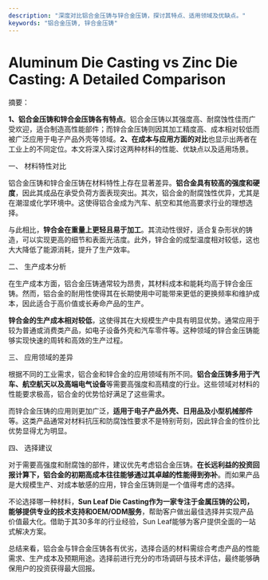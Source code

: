 ```yaml
---
description: "深度对比铝合金压铸与锌合金压铸，探讨其特点、适用领域及优缺点。"
keywords: "铝合金压铸, 锌合金压铸"
---
```

# Aluminum Die Casting vs Zinc Die Casting: A Detailed Comparison

摘要：

**1、铝合金压铸和锌合金压铸各有特点**。铝合金压铸以其强度高、耐腐蚀性佳而广受欢迎，适合制造高性能部件；而锌合金压铸则因其加工精度高、成本相对较低而被广泛应用于电子产品外壳等领域。**2、在成本与应用方面的对比**也显示出两者在工业上的不同定位。本文将深入探讨这两种材料的性能、优缺点以及适用场景。

一、 材料特性对比

铝合金压铸和锌合金压铸在材料特性上存在显著差异。**铝合金具有较高的强度和硬度**，因此其成品在承受负荷方面表现突出。其次，铝合金的耐腐蚀性优异，尤其是在潮湿或化学环境中。这使得铝合金成为汽车、航空和其他高要求行业的理想选择。

与此相比，**锌合金在重量上更轻且易于加工**。其流动性很好，适合复杂形状的铸造，可以实现更高的细节和表面光洁度。此外，锌合金的成型温度相对较低，这也大大降低了能源消耗，提升了生产效率。

二、 生产成本分析

在生产成本方面，铝合金压铸通常较为昂贵，其材料成本和能耗均高于锌合金压铸。然而，铝合金的耐用性使得其在长期使用中可能带来更低的更换频率和维护成本，因此适合于高价值或长寿命产品的生产。

**锌合金的生产成本相对较低**，这使得其在大规模生产中具有明显优势。通常应用于较为普通或消费类产品，如电子设备外壳和汽车零件等。这种领域的锌合金压铸能够实现快速的周转和高效的生产过程。

三、 应用领域的差异

根据不同的工业需求，铝合金和锌合金的应用领域有所不同。**铝合金压铸多用于汽车、航空航天以及高端电气设备**等需要高强度和高精度的行业。这些领域对材料的性能要求极高，铝合金的优势恰好满足了这些需求。

而锌合金压铸的应用则更加广泛，**适用于电子产品外壳、日用品及小型机械部件**等。这类产品通常对材料抗压和防腐蚀性要求不是特别苛刻，因此锌合金的性价比优势显得尤为明显。

四、 选择建议

对于需要高强度和耐腐蚀的部件，建议优先考虑铝合金压铸。**在长远利益的投资回报计算下，铝合金的初期高成本往往能够通过其卓越的性能得到弥补**。而如果产品是大规模生产、对成本敏感的应用，锌合金压铸则是一个值得考虑的选择。

不论选择哪一种材料，**Sun Leaf Die Casting作为一家专注于金属压铸的公司，能够提供专业的技术支持和OEM/ODM服务**，帮助客户做出最佳选择并实现产品价值最大化。借助于其30多年的行业经验，Sun Leaf能够为客户提供全面的一站式解决方案。

总结来看，铝合金与锌合金压铸各有优劣，选择合适的材料需综合考虑产品的性能需求、生产成本及预期用途。选择前进行充分的市场调研与技术评估，最终能够确保用户的投资获得最大回报。
